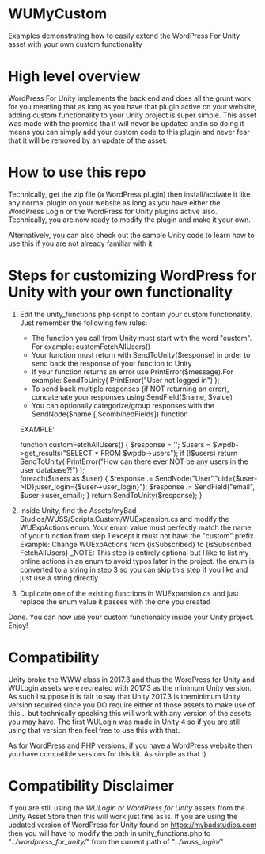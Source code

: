 # WUMyCustom
Examples demonstrating how to easily extend the WordPress For Unity asset with your own custom functionality

# High level overview
WordPress For Unity implements the back end and does all the grunt work for you meaning that as long as you have that plugin active on your website, adding custom functionality to your Unity project is super simple. This asset was made with the promise tha it will never be updated andin so doing it means you can simply add your  custom code to this plugin and never fear that it will be removed by an update of the asset.

# How to use this repo
Technically, get the zip file (a WordPress plugin) then install/activate it like any normal plugin on your website as long as you have either the WordPress Login or the WordPress for Unity plugins active also. Technically, you are now ready to modify the plugin and make it your own.

Alternatively, you can also check out the sample Unity code to learn how to use this if you are not already familiar with it

# Steps for customizing WordPress for Unity with your own functionality
1. Edit the unity_functions.php script to contain your custom functionality. Just remember the following few rules:
    <ul><li>The function you call from Unity must start with the word "custom". For example: customFetchAllUsers()</li>
    <li>Your function must return with SendToUnity($response) in order to send back the response of your function to Unity</li>
    <li>If your function returns an error use PrintError($message).For example: SendToUnity( PrintError("User not logged in") );</li>
    <li>To send back multiple responses (if NOT returning an error), concatenate your responses using SendField($name, $value)</li>
    <li>You can optionally categorize/group responses with the SendNode($name [,$combinedFields]) function</li></ul>
    
    EXAMPLE:
    
      function customFetchAllUsers()
      {
        $response = '';
        $users = $wpdb->get_results("SELECT * FROM $wpdb->users");
        if (!$users) return SendToUnity( PrintError("How can there ever NOT be any users in the user database?!") );        
        foreach($users as $user)
        {
          $response .= SendNode("User","uid={$user->ID};user_login={$user->user_login}");
          $response .= SendField("email", $user->user_email);
        }
        return SendToUnity($response);
      }
      
2. Inside Unity, find the Assets/myBad Studios/WUSS/Scripts.Custom/WUExpansion.cs and modify the WUExpActions enum. 
Your enum value must perfectly match the name of your function from step 1 except it must not have the "custom" prefix. 
Example: Change WUExpActions from {isSubscribed} to {isSubscribed, FetchAllUsers}
_NOTE: This step is entirely optional but I like to list my online actions in an enum to avoid typos later in the project. the enum is converted to a string in step 3 so you can skip this step if you like and just use a string directly 

3. Duplicate one of the existing functions in WUExpansion.cs and just replace the enum value it passes with the one you created

Done. You can now use your custom functionality inside your Unity project. 
Enjoy!

# Compatibility
Unity broke the WWW class in 2017.3 and thus the WordPress for Unity and WULogin assets were recreated with 2017.3 as the minimum Unity version. As such I suppose it is fair to say that Unity 2017.3 is theminimum Unity version required since you DO require either of those assets to make use of this... but technically speaking this will work with any version of the assets you may have. The first WULogin was made in Unity 4 so if you are still using that version then feel free to use this with that.

As for WordPress and PHP versions, if you have a WordPress website then you have compatible versions for this kit. As simple as that :)

# Compatibility Disclaimer
If you are still using the _WULogin_ or _WordPress for Unity_ assets from the Unity Asset Store then this will work just fine as is. If you are using the updated version of WordPress for Unity found on https://mybadstudios.com then you will have to modify the path in unity_functions.php to "_../wordpress_for_unity/_" from the current path of "_../wuss_login/_"
